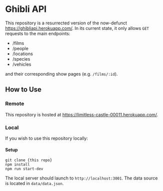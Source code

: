 # Ghibli API

This repository is a resurrected version of the now-defunct https://ghibliapi.herokuapp.com/. In its current state, it only allows `GET` requests to the main endpoints: 
- /films
- /people
- /locations
- /species
- /vehicles

and their corresponding show pages (e.g. `/films/:id`). 

## How to Use

### Remote
This repository is hosted at https://limitless-castle-00011.herokuapp.com/. 

### Local
If you wish to use this repository locally: 
#### Setup
```
git clone {this repo}
npm install
npm run start-dev
```
The local server should launch to `http://localhost:3001`. 
The data source is located in `data/data.json`. 
